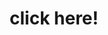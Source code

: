 ---
layout: encrypted
title: click here!
subtitle: ""

encrypted: 728a45488750ea5ed58414e22fae91e78ac5f58e60dab17c536dca8bc8f571c3U2FsdGVkX1+PceQGPsP1MD7wJvjGC+gVMxmqjWflDAxeX8CRUpwDFflG67M34pO6ftdRVrKXpK/TZShRSxbYpNgopYk1rK1Z7l3UCLK2Qs79//+m650vk4CIUw6297rg2b3YprHZE85Yk5sAueEw9BW749/OD4zSTS+oGVZtuwc=
---